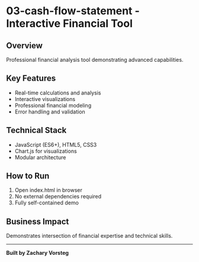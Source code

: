# 03-cash-flow-statement - Interactive Financial Tool

## Overview
Professional financial analysis tool demonstrating advanced capabilities.

## Key Features
- Real-time calculations and analysis
- Interactive visualizations
- Professional financial modeling
- Error handling and validation

## Technical Stack
- JavaScript (ES6+), HTML5, CSS3
- Chart.js for visualizations
- Modular architecture

## How to Run
1. Open index.html in browser
2. No external dependencies required
3. Fully self-contained demo

## Business Impact
Demonstrates intersection of financial expertise and technical skills.

---
**Built by Zachary Vorsteg**
